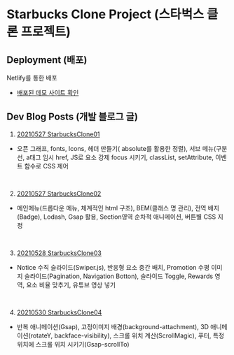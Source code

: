# Starbucks Clone Project (스타벅스 클론 프로젝트)

## Deployment (배포)

Netlify를 통한 배포

- [배포된 데모 사이트 확인](https://hardcore-stonebraker-43a6e7.netlify.app/)

## Dev Blog Posts (개발 블로그 글)

1. [20210527 StarbucksClone01](https://goforit.tistory.com/115)

- 오픈 그래프, fonts, Icons, 헤더 만들기( absolute를 활용한 정렬), 서브 메뉴(구분선, a태그 임시 href, JS로 요소 강제 focus 시키기, classList, setAttribute, 이벤트 함수로 CSS 제어

<br/>

2. [20210527 StarbucksClone02](https://goforit.tistory.com/116)

- 메인메뉴(드롭다운 메뉴, 체계적인 html 구조), BEM(클래스 명 관리), 전역 배지(Badge), Lodash, Gsap 활용, Section영역 순차적 애니메이션, 버튼별 CSS 지정

<br/>

3. [20210528 StarbucksClone03](https://goforit.tistory.com/117)

- Notice 수직 슬라이드(Swiper.js), 반응형 요소 중간 배치, Promotion 수평 이미지 슬라이드(Pagination, Navigation Botton), 슬라이드 Toggle, Rewards 영역, 요소 비율 맞추기, 유튜브 영상 넣기

<br/>

4. [20210530 StarbucksClone04](https://goforit.tistory.com/118)

- 반복 애니메이션(Gsap), 고정이미지 배경(background-attachment), 3D 애니메이션(rotateY, backface-visibility), 스크롤 위치 계산(ScrollMagic), 푸터, 특정 위치에 스크롤 위치 시키기(Gsap-scrollTo)
